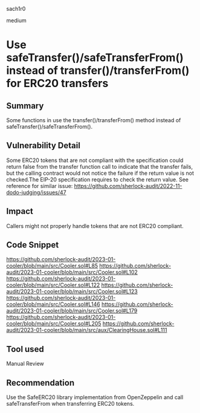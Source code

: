 sach1r0

medium

# Use safeTransfer()/safeTransferFrom() instead of transfer()/transferFrom() for ERC20 transfers

## Summary
Some functions in use the transfer()/transferFrom() method instead of safeTransfer()/safeTransferFrom().

## Vulnerability Detail
Some ERC20 tokens that are not compliant with the specification could return false from the transfer function call to indicate that the transfer fails, but the calling contract would not notice the failure if the return value is not checked.The EIP-20 specification requires to check the return value.
See reference for similar issue: https://github.com/sherlock-audit/2022-11-dodo-judging/issues/47

## Impact
Callers might not properly handle tokens that are not ERC20 compliant.

## Code Snippet
https://github.com/sherlock-audit/2023-01-cooler/blob/main/src/Cooler.sol#L85
https://github.com/sherlock-audit/2023-01-cooler/blob/main/src/Cooler.sol#L102
https://github.com/sherlock-audit/2023-01-cooler/blob/main/src/Cooler.sol#L122
https://github.com/sherlock-audit/2023-01-cooler/blob/main/src/Cooler.sol#L123
https://github.com/sherlock-audit/2023-01-cooler/blob/main/src/Cooler.sol#L146
https://github.com/sherlock-audit/2023-01-cooler/blob/main/src/Cooler.sol#L179
https://github.com/sherlock-audit/2023-01-cooler/blob/main/src/Cooler.sol#L205
https://github.com/sherlock-audit/2023-01-cooler/blob/main/src/aux/ClearingHouse.sol#L111


## Tool used
Manual Review

## Recommendation
Use the SafeERC20 library implementation from OpenZeppelin and call  safeTransferFrom when transferring ERC20 tokens.